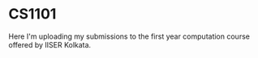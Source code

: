 # CS1101
Here I'm uploading my submissions to the first year computation course offered by IISER Kolkata.
